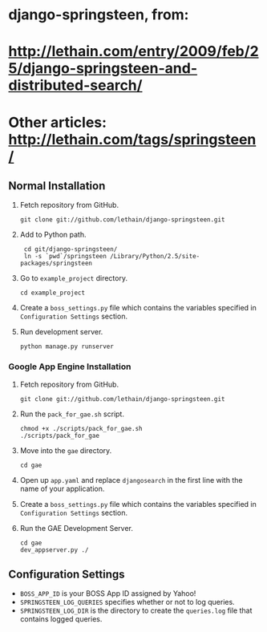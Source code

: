 # django-springsteen, from:
# http://lethain.com/entry/2009/feb/25/django-springsteen-and-distributed-search/
# Other articles: http://lethain.com/tags/springsteen/


## Normal Installation

1.  Fetch repository from GitHub.

        git clone git://github.com/lethain/django-springsteen.git

2. Add to Python path.

        cd git/django-springsteen/
        ln -s `pwd`/springsteen /Library/Python/2.5/site-packages/springsteen

3.  Go to ``example_project`` directory.

        cd example_project

4.  Create a ``boss_settings.py`` file which contains the
    variables specified in ``Configuration Settings`` section.

5.  Run development server.

        python manage.py runserver

### Google App Engine Installation

1.  Fetch repository from GitHub.

        git clone git://github.com/lethain/django-springsteen.git

2.  Run the ``pack_for_gae.sh`` script.

        chmod +x ./scripts/pack_for_gae.sh
        ./scripts/pack_for_gae

2.  Move into the ``gae`` directory.

        cd gae

3.  Open up ``app.yaml`` and replace ``djangosearch``
    in the first line with the name of your application.

4.  Create a ``boss_settings.py`` file which contains the
    variables specified in ``Configuration Settings`` section.

5.  Run the GAE Development Server.

        cd gae
        dev_appserver.py ./

## Configuration Settings

* ``BOSS_APP_ID`` is your BOSS App ID assigned by Yahoo!
* ``SPRINGSTEEN_LOG_QUERIES`` specifies whether or not to log queries.
* ``SPRINGSTEEN_LOG_DIR`` is the directory to create the ``queries.log``
    file that contains logged queries.
